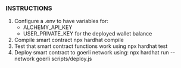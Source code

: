 ### INSTRUCTIONS

1. Configure a .env to have variables for:
   - ALCHEMY_API_KEY
   - USER_PRIVATE_KEY for the deployed wallet balance
2. Compile smart contract npx hardhat compile
3. Test that smart contract functions work using npx hardhat test
4. Deploy smart contract to goerli network using: npx hardhat run --network goerli scripts/deploy.js
